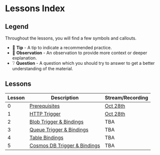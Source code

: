 # Lessons Index

## Legend

Throughout the lessons, you will find a few symbols and callouts.

- 📝 __Tip__ - A tip to indicate a recommended practice.
- 🔎 __Observation__ - An observation to provide more context or deeper explanation.
- ❔ __Question__ - A question which you should try to answer to get a better understanding of the material.

## Lessons

|Lesson|Description|Stream/Recording
|-|-|-
|0|[Prerequisites](prerequisites.md)|[Oct 28th](https://youtu.be/5k35dlBAXxA)
|1|[HTTP Trigger](http.md)|[Oct 28th](https://youtu.be/5k35dlBAXxA)
|2|[Blob Trigger & Bindings](blob.md)|TBA
|3|[Queue Trigger & Bindings](queue.md)|TBA
|4|[Table Bindings](table.md)|TBA
|5|[Cosmos DB Trigger & Bindings](cosmosdb.md)|TBA
